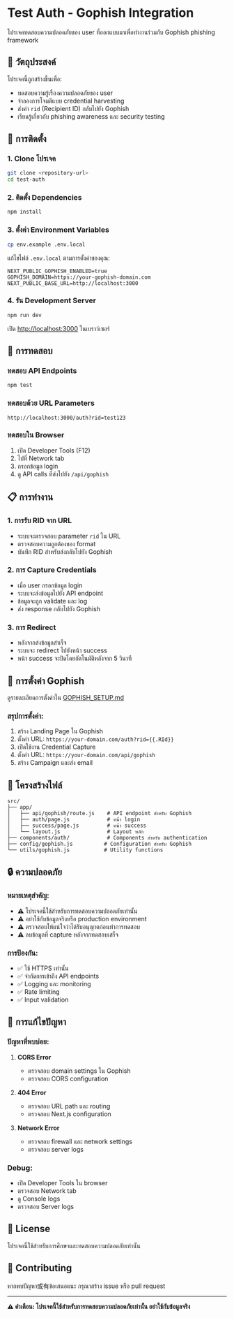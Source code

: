 # Test Auth - Gophish Integration

โปรเจคทดสอบความปลอดภัยของ user ที่ออกแบบมาเพื่อทำงานร่วมกับ Gophish phishing framework

## 🎯 วัตถุประสงค์

โปรเจคนี้ถูกสร้างขึ้นเพื่อ:
- ทดสอบความรู้เรื่องความปลอดภัยของ user
- จำลองการโจมตีแบบ credential harvesting
- ส่งค่า `rid` (Recipient ID) กลับไปยัง Gophish
- เรียนรู้เกี่ยวกับ phishing awareness และ security testing

## 🚀 การติดตั้ง

### 1. Clone โปรเจค
```bash
git clone <repository-url>
cd test-auth
```

### 2. ติดตั้ง Dependencies
```bash
npm install
```

### 3. ตั้งค่า Environment Variables
```bash
cp env.example .env.local
```

แก้ไขไฟล์ `.env.local` ตามการตั้งค่าของคุณ:
```env
NEXT_PUBLIC_GOPHISH_ENABLED=true
GOPHISH_DOMAIN=https://your-gophish-domain.com
NEXT_PUBLIC_BASE_URL=http://localhost:3000
```

### 4. รัน Development Server
```bash
npm run dev
```

เปิด [http://localhost:3000](http://localhost:3000) ในเบราว์เซอร์

## 🧪 การทดสอบ

### ทดสอบ API Endpoints
```bash
npm test
```

### ทดสอบด้วย URL Parameters
```
http://localhost:3000/auth?rid=test123
```

### ทดสอบใน Browser
1. เปิด Developer Tools (F12)
2. ไปที่ Network tab
3. กรอกข้อมูล login
4. ดู API calls ที่ส่งไปยัง `/api/gophish`

## 📋 การทำงาน

### 1. การรับ RID จาก URL
- ระบบจะตรวจสอบ parameter `rid` ใน URL
- ตรวจสอบความถูกต้องของ format
- บันทึก RID สำหรับส่งกลับไปยัง Gophish

### 2. การ Capture Credentials
- เมื่อ user กรอกข้อมูล login
- ระบบจะส่งข้อมูลไปยัง API endpoint
- ข้อมูลจะถูก validate และ log
- ส่ง response กลับไปยัง Gophish

### 3. การ Redirect
- หลังจากส่งข้อมูลสำเร็จ
- ระบบจะ redirect ไปยังหน้า success
- หน้า success จะปิดโดยอัตโนมัติหลังจาก 5 วินาที

## 🔧 การตั้งค่า Gophish

ดูรายละเอียดการตั้งค่าใน [GOPHISH_SETUP.md](./GOPHISH_SETUP.md)

### สรุปการตั้งค่า:
1. สร้าง Landing Page ใน Gophish
2. ตั้งค่า URL: `https://your-domain.com/auth?rid={{.RId}}`
3. เปิดใช้งาน Credential Capture
4. ตั้งค่า URL: `https://your-domain.com/api/gophish`
5. สร้าง Campaign และส่ง email

## 📁 โครงสร้างไฟล์

```
src/
├── app/
│   ├── api/gophish/route.js    # API endpoint สำหรับ Gophish
│   ├── auth/page.js            # หน้า login
│   ├── success/page.js         # หน้า success
│   └── layout.js               # Layout หลัก
├── components/auth/            # Components สำหรับ authentication
├── config/gophish.js          # Configuration สำหรับ Gophish
└── utils/gophish.js           # Utility functions
```

## 🔒 ความปลอดภัย

### หมายเหตุสำคัญ:
- ⚠️ โปรเจคนี้ใช้สำหรับการทดสอบความปลอดภัยเท่านั้น
- ⚠️ อย่าใช้กับข้อมูลจริงหรือ production environment
- ⚠️ ตรวจสอบให้แน่ใจว่าได้รับอนุญาตก่อนทำการทดสอบ
- ⚠️ ลบข้อมูลที่ capture หลังจากทดสอบเสร็จ

### การป้องกัน:
- ✅ ใช้ HTTPS เท่านั้น
- ✅ จำกัดการเข้าถึง API endpoints
- ✅ Logging และ monitoring
- ✅ Rate limiting
- ✅ Input validation

## 🐛 การแก้ไขปัญหา

### ปัญหาที่พบบ่อย:

1. **CORS Error**
   - ตรวจสอบ domain settings ใน Gophish
   - ตรวจสอบ CORS configuration

2. **404 Error**
   - ตรวจสอบ URL path และ routing
   - ตรวจสอบ Next.js configuration

3. **Network Error**
   - ตรวจสอบ firewall และ network settings
   - ตรวจสอบ server logs

### Debug:
- เปิด Developer Tools ใน browser
- ตรวจสอบ Network tab
- ดู Console logs
- ตรวจสอบ Server logs

## 📝 License

โปรเจคนี้ใช้สำหรับการศึกษาและทดสอบความปลอดภัยเท่านั้น

## 🤝 Contributing

หากพบปัญหา或有ข้อเสนอแนะ กรุณาสร้าง issue หรือ pull request

---

**⚠️ คำเตือน: โปรเจคนี้ใช้สำหรับการทดสอบความปลอดภัยเท่านั้น อย่าใช้กับข้อมูลจริง**
